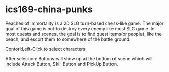 # ics169-china-punks
Peaches of Immortality is a 2D SLG turn-based chess-like game. The major goal of this game is not to destroy every enemy like most SLG game. In most quests and scenes, the goal is to find quest items(or people), like the peach, and escort them to somewhere of the battle ground.

Contorl:Left-Click to select characters

After selection: Buttons will show up at the bottom of scene which will include Attack Button, Skill Button and PickUp Button.
